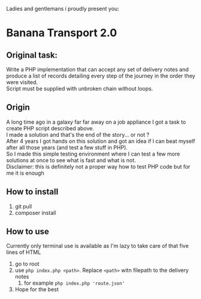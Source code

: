 Ladies and gentlemans i proudly present you:

# Banana Transport 2.0

## Original task:
Write a PHP implementation that can accept any set of delivery notes and produce a list of records detailing every step of the journey in the order they were visited.  
Script must be supplied with unbroken chain without loops.

## Origin
A long time ago in a galaxy far far away on a job appliance I got a task to create PHP script described above.  
I made a solution and that's the end of the story... or not ?  
After 4 years I got hands on this solution and got an idea if I can beat myself after all those years (and test a few stuff in PHP).  
So I made this simple testing environment where I can test a few more solutions at once to see what is fast and what is not.  
Disclaimer: this is definitely not a proper way how to test PHP code but for me it is enough

## How to install
1. git pull
2. composer install

## How to use
Currently only terminal use is available as I'm lazy to take care of that five lines of HTML
1. go to root
2. use `php index.php <path>`. Replace `<path>` witn filepath to the delivery notes
    1. for example `php index.php 'route.json'`
3. Hope for the best